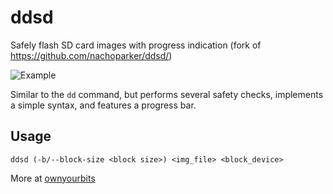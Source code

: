 # ddsd

Safely flash SD card images with progress indication (fork of https://github.com/nachoparker/ddsd/)

![Example](resources/ddsd.gif)

Similar to the `dd` command, but performs several safety checks, implements a simple syntax, and features a progress bar.

## Usage

```
ddsd (-b/--block-size <block size>) <img_file> <block_device>
```

More at [ownyourbits](https://ownyourbits.com/2018/02/11/safely-flash-sd-card-images-with-ddsh/)
